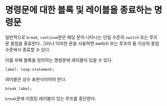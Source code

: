 # 명령문에 대한 블록 및 레이블을 종료하는 명령문

일반적으로 `break`, `continue`문은 해당 문이 나타나는 단일 수준의 `switch` 또는 루프 문 중첩을 종료한다. 그러나 이러한 문을 사용하면 switch 또는 루프의 둘 이상의 중첩 수준에서 종료할 수 있다.

이를 위해 블록을 정의하는 명령문에 레이블이 있을 수 있다.

```
label: loop-statement;
```
레이블은 상수 표현식이어야 한다.

```
break label;
```

`break`문에 지정된 레이블이 있는 루프를 중단한다. 